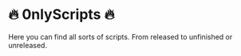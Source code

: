 <h1>🔥 0nlyScripts 🔥</h1>
Here you can find all sorts of scripts. From released to unfinished or unreleased.

